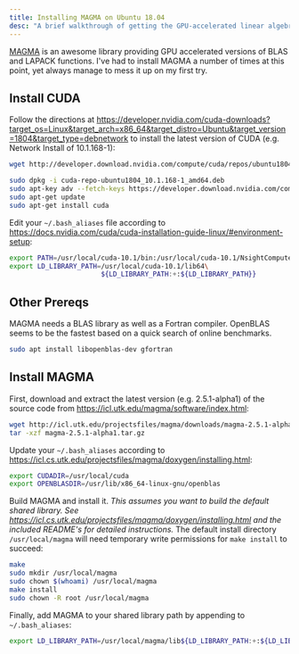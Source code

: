 ```yaml
---
title: Installing MAGMA on Ubuntu 18.04
desc: "A brief walkthrough of getting the GPU-accelerated linear algebra library MAGMA set up."
---
```


[MAGMA](https://icl.utk.edu/magma/software/index.html) is an awesome library providing GPU accelerated versions of BLAS and LAPACK functions.
I've had to install MAGMA a number of times at this point, yet always manage to mess it up on my first try.

## Install CUDA
Follow the directions at <https://developer.nvidia.com/cuda-downloads?target_os=Linux&target_arch=x86_64&target_distro=Ubuntu&target_version=1804&target_type=debnetwork> to install the latest version of CUDA (e.g. Network Install of 10.1.168-1):
```bash
wget http://developer.download.nvidia.com/compute/cuda/repos/ubuntu1804/x86_64/cuda-repo-ubuntu1804_10.1.168-1_amd64.deb

sudo dpkg -i cuda-repo-ubuntu1804_10.1.168-1_amd64.deb
sudo apt-key adv --fetch-keys https://developer.download.nvidia.com/compute/cuda/repos/ubuntu1804/x86_64/7fa2af80.pub
sudo apt-get update
sudo apt-get install cuda
```

Edit your `~/.bash_aliases` file according to <https://docs.nvidia.com/cuda/cuda-installation-guide-linux/#environment-setup>:
```bash
export PATH=/usr/local/cuda-10.1/bin:/usr/local/cuda-10.1/NsightCompute-2019.1${PATH:+:${PATH}}
export LD_LIBRARY_PATH=/usr/local/cuda-10.1/lib64\
                       ${LD_LIBRARY_PATH:+:${LD_LIBRARY_PATH}}
```

## Other Prereqs
MAGMA needs a BLAS library as well as a Fortran compiler.
OpenBLAS seems to be the fastest based on a quick search of online benchmarks.
```bash
sudo apt install libopenblas-dev gfortran
```

## Install MAGMA

First, download and extract the latest version (e.g. 2.5.1-alpha1) of the source code from <https://icl.utk.edu/magma/software/index.html>:
```bash
wget http://icl.utk.edu/projectsfiles/magma/downloads/magma-2.5.1-alpha1.tar.gz
tar -xzf magma-2.5.1-alpha1.tar.gz
```

Update your `~/.bash_aliases` according to <https://icl.cs.utk.edu/projectsfiles/magma/doxygen/installing.html>:
```bash
export CUDADIR=/usr/local/cuda
export OPENBLASDIR=/usr/lib/x86_64-linux-gnu/openblas
```

Build MAGMA and install it.
*This assumes you want to build the default shared library. See <https://icl.cs.utk.edu/projectsfiles/magma/doxygen/installing.html> and the included README's for detailed instructions.*
The default install directory `/usr/local/magma` will need temporary write permissions for `make install` to succeed:
```bash
make
sudo mkdir /usr/local/magma
sudo chown $(whoami) /usr/local/magma
make install
sudo chown -R root /usr/local/magma
```

Finally, add MAGMA to your shared library path by appending to `~/.bash_aliases`:
```bash
export LD_LIBRARY_PATH=/usr/local/magma/lib${LD_LIBRARY_PATH:+:${LD_LIBRARY_PATH}}
```
